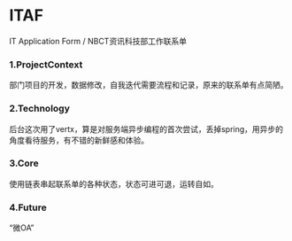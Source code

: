 # ITAF
IT Application Form / NBCT资讯科技部工作联系单

### 1.ProjectContext
部门项目的开发，数据修改，自我迭代需要流程和记录，原来的联系单有点简陋。

### 2.Technology
后台这次用了vertx，算是对服务端异步编程的首次尝试，丢掉spring，用异步的角度看待服务，有不错的新鲜感和体验。

### 3.Core
使用链表串起联系单的各种状态，状态可进可退，运转自如。

### 4.Future
“微OA”

